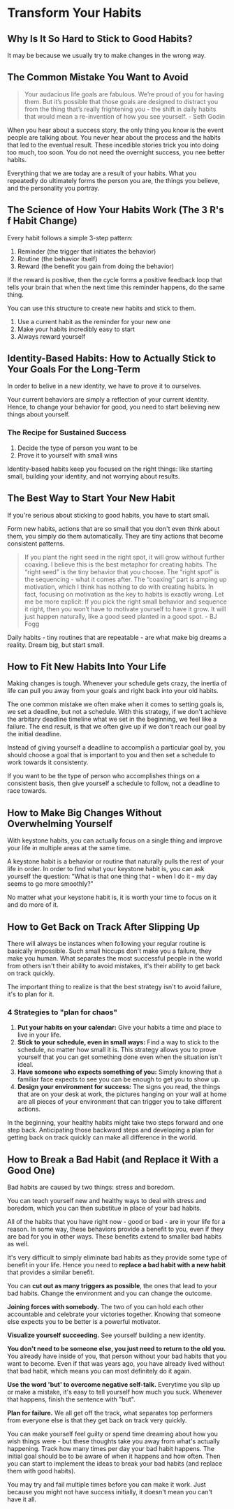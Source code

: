 # Transform Your Habits

## Why Is It So Hard to Stick to Good Habits?

It may be because we usually try to make changes in the wrong way.

## The Common Mistake You Want to Avoid

> Your audacious life goals are fabulous. We’re proud of you for having them. But it’s possible that those goals are designed to distract you from the thing that’s really frightening you - the shift in daily habits that would mean a re-invention of how you see yourself. - Seth Godin

When you hear about a success story, the only thing you know is the event people are talking about. You never hear about the process and the habits that led to the eventual result. These incedible stories trick you into doing too much, too soon. You do not need the overnight success, you nee better habits.

Everything that we are today are a result of your habits. What you repeatedly do ultimately forms the person you are, the things you believe, and the personality you portray.

## The Science of How Your Habits Work (The 3 R's f Habit Change)

Every habit follows a simple 3-step pattern:

1. Reminder (the trigger that initiates the behavior)
2. Routine (the behavior itself)
3. Reward (the benefit you gain from doing the behavior)

If the reward is positive, then the cycle forms a positive feedback loop that tells your brain that when the next time this reminder happens, do the same thing.

You can use this structure to create new habits and stick to them.

1. Use a current habit as the reminder for your new one
2. Make your habits incredibly easy to start
3. Always reward yourself

## Identity-Based Habits: How to Actually Stick to Your Goals For the Long-Term

In order to belive in a new identity, we have to prove it to ourselves.

Your current behaviors are simply a reflection of your current identity. Hence, to change your behavior for good, you need to start believing new things about yourself.

### The Recipe for Sustained Success

1. Decide the type of person you want to be
2. Prove it to yourself with small wins

Identity-based habits keep you focused on the right things: like starting small, building your identity, and not worrying about results.

## The Best Way to Start Your New Habit

If you're serious about sticking to good habits, you have to start small.

Form new habits, actions that are so small that you don't even think about them, you simply do them automatically. They are tiny actions that become consistent patterns.

> If you plant the right seed in the right spot, it will grow without further coaxing. I believe this is the best metaphor for creating habits. The “right seed” is the tiny behavior that you choose. The “right spot” is the sequencing - what it comes after. The “coaxing” part is amping up motivation, which I think has nothing to do with creating habits. In fact, focusing on motivation as the key to habits is exactly wrong. Let me be more explicit: If you pick the right small behavior and sequence it right, then you won’t have to motivate yourself to have it grow. It will just happen naturally, like a good seed planted in a good spot. - BJ Fogg

Daily habits - tiny routines that are repeatable - are what make big dreams a reality. Dream big, but start small.

## How to Fit New Habits Into Your Life

Making changes is tough. Whenever your schedule gets crazy, the inertia of life can pull you away from your goals and right back into your old habits.

The one common mistake we often make when it comes to setting goals is, we set a deadline, but not a schedule. With this strategy, if we don't achieve the arbitary deadline timeline what we set in the beginning, we feel like a failure. The end result, is that we often give up if we don't reach our goal by the initial deadline.

Instead of giving yourself a deadline to accomplish a particular goal by, you should choose a goal that is important to you and then set a schedule to work towards it consistenty.

If you want to be the type of person who accomplishes things on a consistent basis, then give yourself a schedule to follow, not a deadline to race towards.

## How to Make Big Changes Without Overwhelming Yourself

With keystone habits, you can actually focus on a single thing and improve your life in multiple areas at the same time.

A keystone habit is a behavior or routine that naturally pulls the rest of your life in order. In order to find what your keystone habit is, you can ask yourself the question: "What is that one thing that - when I do it - my day seems to go more smoothly?"

No matter what your keystone habit is, it is worth your time to focus on it and do more of it.

## How to Get Back on Track After Slipping Up

There will always be instances when following your regular routine is basically impossible. Such small hiccups don't make you a failure, they make you human. What separates the most successful people in the world from others isn't their ability to avoid mistakes, it's their ability to get back on track quickly.

The important thing to realize is that the best strategy isn't to avoid failure, it's to plan for it.

### 4 Strategies to "plan for chaos"

1. **Put your habits on your calendar:** Give your habits a time and place to live in your life.
2. **Stick to your schedule, even in small ways:** Find a way to stick to the schedule, no matter how small it is. This strategy allows you to prove yourself that you can get something done even when the situation isn't ideal.
3. **Have someone who expects something of you:** Simply knowing that a familiar face expects to see you can be enough to get you to show up.
4. **Design your environment for success:** The signs you read, the things that are on your desk at work, the pictures hanging on your wall at home are all pieces of your environment that can trigger you to take different actions.

In the beginning, your healthy habits might take two steps forward and one step back. Anticipating those backward steps and developing a plan for getting back on track quickly can make all difference in the world.

## How to Break a Bad Habit (and Replace it With a Good One)

Bad habits are caused by two things: stress and boredom.

You can teach yourself new and healthy ways to deal with stress and boredom, which you can then substitue in place of your bad habits.

All of the habits that you have right now - good or bad - are in your life for a reason. In some way, these behaviors provide a benefit to you, even if they are bad for you in other ways. These benefits extend to smaller bad habits as well.

It's very difficult to simply eliminate bad habits as they provide some type of benefit in your life. Hence you need to **replace a bad habit with a new habit** that provides a similar benefit.

You can **cut out as many triggers as possible**, the ones that lead to your bad habits. Change the environment and you can change the outcome.

**Joining forces with somebody.** The two of you can hold each other accountable and celebrate your victories together. Knowing that someone else expects you to be better is a powerful motivator.

**Visualize yourself succeeding.** See yourself building a new identity.

**You don't need to be someone else, you just need to return to the old you.** You already have inside of you, that person without your bad habits that you want to become. Even if that was years ago, you have already lived without that bad habit, which means you can most definitely do it again.

**Use the word 'but' to overcome negative self-talk.** Everytime you slip up or make a mistake, it's easy to tell yourself how much you suck. Whenever that happens, finish the sentence with "but".

**Plan for failure.** We all get off the track, what separates top performers from everyone else is that they get back on track very quickly.

You can make yourself feel guilty or spend time dreaming about how you wish things were - but these thoughts take you away from what's actually happening. Track how many times per day your bad habit happens. The initial goal should be to be aware of when it happens and how often. Then you can start to implement the ideas to break your bad habits (and replace them with good habits).

You may try and fail multiple times before you can make it work. Just because you might not have success initially, it doesn't mean you can't have it all.
